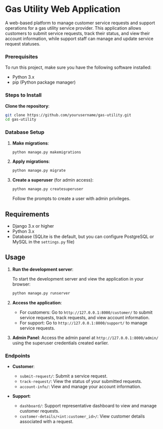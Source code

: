 # Gas Utility Web Application

A web-based platform to manage customer service requests and support operations for a gas utility service provider. This application allows customers to submit service requests, track their status, and view their account information, while support staff can manage and update service request statuses.

### Prerequisites

To run this project, make sure you have the following software installed:

- Python 3.x
- pip (Python package manager)

### Steps to Install

**Clone the repository**:

   ```bash
   git clone https://github.com/yourusername/gas-utility.git
   cd gas-utility
   ```

### Database Setup

1. **Make migrations**:

   ```bash
   python manage.py makemigrations
   ```

2. **Apply migrations**:

   ```bash
   python manage.py migrate
   ```

3. **Create a superuser** (for admin access):

   ```bash
   python manage.py createsuperuser
   ```

   Follow the prompts to create a user with admin privileges.

## Requirements

- Django 3.x or higher
- Python 3.x
- Database (SQLite is the default, but you can configure PostgreSQL or MySQL in the `settings.py` file)


## Usage

1. **Run the development server**:

   To start the development server and view the application in your browser:

   ```bash
   python manage.py runserver
   ```

2. **Access the application**:

   - For customers: Go to `http://127.0.0.1:8000/customer/` to submit service requests, track requests, and view account information.
   - For support: Go to `http://127.0.0.1:8000/support/` to manage service requests.

3. **Admin Panel**:
   Access the admin panel at `http://127.0.0.1:8000/admin/` using the superuser credentials created earlier.

### Endpoints

- **Customer**:
  - `submit-request/`: Submit a service request.
  - `track-request/`: View the status of your submitted requests.
  - `account-info/`: View and manage your account information.

- **Support**:
  - `dashboard/`: Support representative dashboard to view and manage customer requests.
  - `customer-details/<int:customer_id>/`: View customer details associated with a request.
